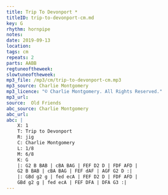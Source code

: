 ```yaml
---
title: Trip To Devonport *
titleID: trip-to-devonport-cm.md
key: G
rhythm: hornpipe
notes:
date: 2019-09-13
location:
tags: cm
repeats: 2
parts: AABB
regtuneoftheweek:
slowtuneoftheweek:
mp3_file: /mp3/cm/trip-to-devonport-cm.mp3
mp3_source: Charlie Montgomery
mp3_licence: "© Charlie Montgomery. All Rights Reserved."
mp3_url:
source:  Old Friends
abc_source: Charlie Montgomery
abc_url:
abc: |
    X: 1
    T: Trip to Devonport
    R: jig
    C: Charlie Montgomery
    L: 1/8
    M: 6/8
    K: G
    |: G2 B BAB | cBA BAG | FEF D2 D | FDF AFD |
    G2 B BAB | cBA BAG | FEF dAF | AGF G2 D :|
    |: GBd g2 g | fed ecA | FEF D2 D | FDF AFD |
    GBd g2 g | fed ecA | FEF DFA | DFA G3 :| 
---
```

